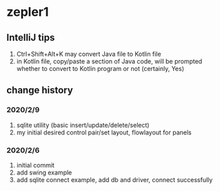 # zepler1

## IntelliJ tips
1. Ctrl+Shift+Alt+K may convert Java file to Kotlin file
2. in Kotlin file, copy/paste a section of Java code, will be prompted whether to convert to Kotlin program or not (certainly, Yes)

## change history

### 2020/2/9
1. sqlite utility (basic insert/update/delete/select)
2. my initial desired control pair/set layout, flowlayout for panels

### 2020/2/6
1. initial commit
2. add swing example
3. add sqlite connect example, add db and driver, 
    connect successfully
